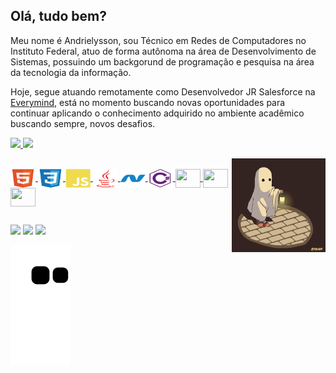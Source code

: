 ## Olá, tudo bem?

Meu nome é Andrielysson, sou Técnico em Redes de Computadores no Instituto Federal, atuo de forma autônoma na área 
de Desenvolvimento de Sistemas, possuindo um backgorund de programação e pesquisa na área 
da tecnologia da informação. 
 
 Hoje, segue atuando remotamente como Desenvolvedor JR Salesforce na <a href="https://www.everymind.com.br" target="_blank">Everymind</a>, está no momento buscando novas oportunidades para continuar aplicando o conhecimento adquirido no ambiente acadêmico buscando sempre, novos desafios.

 <div>
  <a href="https://github.com/Gaspar3651">
  <img height="160em" src="https://github-readme-stats.vercel.app/api?username=Gaspar3651&show_icons=true&theme=midnight-purple&include_all_commits=true&count_private=true"/>
  <img height="160em" src="https://github-readme-stats.vercel.app/api/top-langs/?username=Gaspar3651&layout=compact&langs_count=7&theme=midnight-purple"/>
</div>
 
 <a href="https://github.com/Gaspar3651" target="_blank" ><img align="right" src="https://github.com/Gaspar3651/Gaspar3651/blob/main/.github/workflows/perfil%20e%20gifs/andando%20com%20lanterna.gif" height="150">
  
<div style="display: inline_block"><br>
  <img align="center" height="30" width="40" src="https://raw.githubusercontent.com/devicons/devicon/master/icons/html5/html5-original.svg">
  <img align="center" height="30" width="40" src="https://raw.githubusercontent.com/devicons/devicon/master/icons/css3/css3-original.svg">
  <img align="center" height="30" width="40" src="https://raw.githubusercontent.com/devicons/devicon/master/icons/javascript/javascript-plain.svg">
  <img align="center" height="30" width="40" src="https://raw.githubusercontent.com/devicons/devicon/master/icons/java/java-plain.svg">
  <img align="center" height="30" width="40" src="https://raw.githubusercontent.com/devicons/devicon/master/icons/dot-net/dot-net-plain.svg">
  <img align="center" height="30" width="40" src="https://raw.githubusercontent.com/devicons/devicon/master/icons/csharp/csharp-line.svg">
  <img align="center" height="30" width="40" src="https://cdn.jsdelivr.net/gh/devicons/devicon/icons/vscode/vscode-original.svg" />
  <img align="center" height="30" width="40" src="https://cdn.jsdelivr.net/gh/devicons/devicon/icons/visualstudio/visualstudio-plain.svg" />
  <img align="center" height="30" width="40" src="https://cdn.jsdelivr.net/gh/devicons/devicon/icons/salesforce/salesforce-plain.svg" />
          
 
  
</div>

  
   
 ## 
 

 
 <div>
  <a href="https://instagram.com/gaspar3651_" target="_blank"><img src="https://img.shields.io/badge/-Instagram-%23E4405F?style=for-the-badge&logo=instagram&logoColor=white"></a>
  <a href = "mailto:andrielysson.barbosa@gmail.com" target="_blank"><img src="https://img.shields.io/badge/-Gmail-%23333?style=for-the-badge&logo=gmail&logoColor=white" ></a>
   <a href="https://www.linkedin.com/in/andrielysson-barbosa-26b020224/" target="_blank"><img src="https://img.shields.io/badge/-LinkedIn-%230077B5?style=for-the-badge&logo=linkedin&logoColor=white" target="_blank"></a>
  
  ![Snake animation](https://github.com/Gaspar3651/Gaspar3651/blob/output/github-contribution-grid-snake.svg)
  
 </div>
  

<!--



**Gaspar3651/Gaspar3651** is a ✨ _special_ ✨ repository because its `README.md` (this file) appears on your GitHub profile.

Here are some ideas to get you started:

- 🔭 I’m currently working on ...
- 🌱 I’m currently learning ...
- 👯 I’m looking to collaborate on ...
- 🤔 I’m looking for help with ...
- 💬 Ask me about ...
- 📫 How to reach me: ...
- 😄 Pronouns: ...
- ⚡ Fun fact: ...
-->

